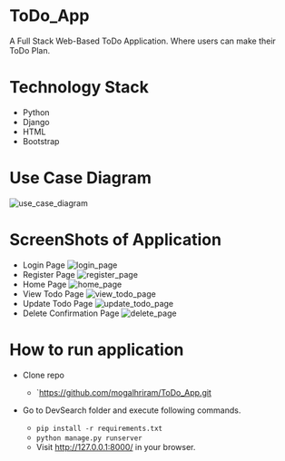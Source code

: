 # ToDo_App
A Full Stack Web-Based ToDo Application. Where users can make their ToDo Plan.
# Technology Stack
- Python
- Django
- HTML
- Bootstrap

# Use Case Diagram
![use_case_diagram](https://user-images.githubusercontent.com/36692481/159918995-b397f362-4ceb-4355-aa87-90efe01e216a.png)

# ScreenShots of Application

- Login Page
![login_page](https://user-images.githubusercontent.com/36692481/159923304-8b238672-58c1-464f-8de6-7910e4514dcd.png)
- Register Page
![register_page](https://user-images.githubusercontent.com/36692481/159923354-d5b918c0-5620-4684-a66a-214913b4918b.png)
- Home Page
![home_page](https://user-images.githubusercontent.com/36692481/159923397-93ba4140-ab2a-4d47-a0e4-b41ccbae76d5.png)
- View Todo Page
![view_todo_page](https://user-images.githubusercontent.com/36692481/159923521-ab0ea6d8-d5c7-4d09-802e-67f0901b17b1.png)
- Update Todo Page
![update_todo_page](https://user-images.githubusercontent.com/36692481/159923589-28d16326-8e86-428d-b2c1-f845617c922b.png)
- Delete Confirmation Page
![delete_page](https://user-images.githubusercontent.com/36692481/159923637-b8cab55b-b14c-49ee-ab37-83a4c9fdf649.png)


# How to run application

 - Clone repo
	 - `https://github.com/mogalhriram/ToDo_App.git
	
 - Go to DevSearch folder and execute following commands.
	 - `pip install -r requirements.txt`
	 - `python manage.py runserver`
    - Visit http://127.0.0.1:8000/ in your browser. 
